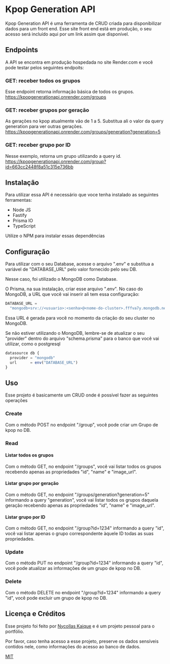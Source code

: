 # Kpop Generation API

Kpop Generation API é uma ferramenta de CRUD criada para disponibilizar dados para um front end. Esse site front end está em produção, o seu acesso será incluído aqui por um link assim que disponível.

## Endpoints

A API se encontra em produção hospedada no site Render.com e você pode testar pelos seguintes endpoits:

### GET: receber todos os grupos

Esse endpoint retorna informação básica de todos os grupos.
<https://kpopgenerationapi.onrender.com/groups>

### GET: receber grupos por geração

As gerações no kpop atualmente vão de 1 a 5. Substitua ali o valor da query generation para ver outras gerações.
<https://kpopgenerationapi.onrender.com/groups/generation?generation=5>

### GET: receber grupo por ID

Nesse exemplo, retorna um grupo utilizando a query id.
<https://kpopgenerationapi.onrender.com/group?id=663cc2448f8a51c315e736bb>

## Instalação

Para utilizar essa API é necessário que voce tenha instalado as seguintes ferramentas:

- Node JS
- Fastify
- Prisma IO
- TypeScript

Utilize o NPM para instalar essas dependências

## Configuração

Para utilizar com o seu Database, acesse o arquivo ".env" e substitua a variável de "DATABASE_URL" pelo valor fornecido pelo seu DB.

Nesse caso, foi utilizado o MongoDB como Database.

O Prisma, na sua instalação, criar esse arquivo ".env". No caso do MongoDB, a URL que você vai inserir ali tem essa configuração:

```javascript
DATABASE_URL =
  "mongodb+srv://<usuario>:<senha>@<nome-do-cluster>.fffva7y.mongodb.net/<nome-do-cluster>?retryWrites=true&w=majority&appName=<nome-do-app>";
```

Essa URL é gerada para você no momento da criação do seu cluster no MongoDB.

Se não estiver utilizando o MongoDB, lembre-se de atualizar o seu "provider" dentro do arquivo "schema.prisma" para o banco que você vai utilizar, como o postgresql

```javascript
datasource db {
  provider = "mongodb"
  url      = env("DATABASE_URL")
}
```

## Uso

Esse projeto é basicamente um CRUD onde é possível fazer as seguintes operações

### Create

Com o método POST no endpoint "/group", você pode criar um Grupo de kpop no DB.

### Read

#### Listar todos os grupos

Com o método GET, no endpoint "/groups", você vai listar todos os grupos recebendo apenas as propriedades "id", "name" e "image_url".

#### Listar grupo por geração

Com o método GET, no endpoint "/groups/generation?generation=5"
informando a query "generation", você vai listar todos os grupos daquela geração recebendo apenas as propriedades "id", "name" e "image_url".

#### Listar grupo por ID

Com o método GET, no endpoint "/group?id=1234"
informando a query "id", você vai listar apenas o grupo correspondente àquele ID todas as suas propriedades.

### Update

Com o método PUT no endpoint "/group?id=1234" informando a query "id", você pode atualizar as informações de um grupo de kpop no DB.

### Delete

Com o método DELETE no endpoint "/group?id=1234" informando a query "id", você pode excluir um grupo de kpop no DB.

## Licença e Créditos

Esse projeto foi feito por [Nycollas Kaique](https://linkedin.com/in/nycollaskaique) e é um projeto pessoal para o portfólio.

Por favor, caso tenha acesso a esse projeto, preserve os dados sensíveis contidos nele, como informações do acesso ao banco de dados.

[MIT](https://choosealicense.com/licenses/mit/)
